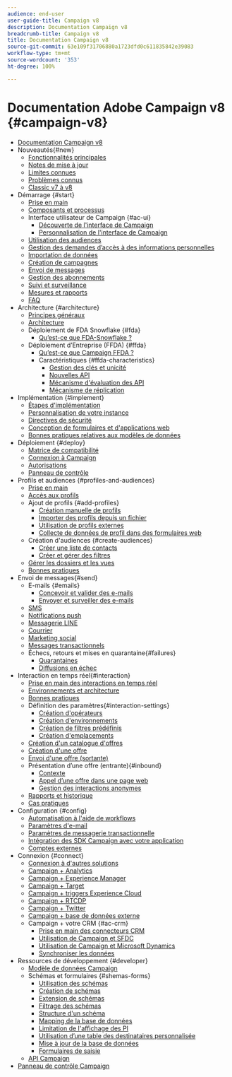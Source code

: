 ```yaml
---
audience: end-user
user-guide-title: Campaign v8
description: Documentation Campaign v8
breadcrumb-title: Campaign v8
title: Documentation Campaign v8
source-git-commit: 63e109f31706880a1723dfd0c611835842e39083
workflow-type: tm+mt
source-wordcount: '353'
ht-degree: 100%

---
```



# Documentation Adobe Campaign v8 {#campaign-v8}

+ [Documentation Campaign v8](campaign-home.md)
+ Nouveautés{#new}
   + [Fonctionnalités principales](start/whats-new.md)
   + [Notes de mise à jour](start/release-notes.md)
   + [Limites connues](start/known-limitations.md)
   + [Problèmes connus](start/known-issues.md)
   + [Classic v7 à v8](start/v7-to-v8.html)
+ Démarrage {#start}
   + [Prise en main](start/get-started.md)
   + [Composants et processus](start/ac-components.md)
   + Interface utilisateur de Campaign {#ac-ui}
      + [Découverte de l&#39;interface de Campaign](start/campaign-ui.md)
      + [Personnalisation de l&#39;interface de Campaign](start/customize-ui.md)
   + [Utilisation des audiences](start/audiences.md)
   + [Gestion des demandes d’accès à des informations personnelles](start/privacy.md)
   + [Importation de données](start/import.md)
   + [Création de campagnes](start/campaigns.md)
   + [Envoi de messages](start/create-message.md)
   + [Gestion des abonnements](start/subscriptions.md)
   + [Suivi et surveillance](start/tracking.md)
   + [Mesures et rapports](start/reporting.md)
   + [FAQ](start/campaign-faq.md)
+ Architecture {#architecture}
   + [Principes généraux](architecture/general-architecture.md)
   + [Architecture](architecture/architecture.md)
   + Déploiement de FDA Snowflake {#fda}
      + [Qu’est-ce que FDA-Snowflake ?](architecture/fda-deployment.md)
   + Déploiement d’Entreprise (FFDA) {#ffda}
      + [Qu’est-ce que Campaign FFDA ?](architecture/enterprise-deployment.md)
      + Caractéristiques {#ffda-characteristics}
         + [Gestion des clés et unicité](architecture/keys.md)
         + [Nouvelles API](architecture/new-apis.md)
         + [Mécanisme d&#39;évaluation des API](architecture/staging.md)
         + [Mécanisme de réplication](architecture/replication.md)
+ Implémentation {#implement}
   + [Étapes d&#39;implémentation](start/implement.md)
   + [Personnalisation de votre instance](dev/customize.md)
   + [Directives de sécurité](config/security.md)
   + [Conception de formulaires et d&#39;applications web](dev/webapps.md)
   + [Bonnes pratiques relatives aux modèles de données](dev/datamodel-best-practices.md)
+ Déploiement {#deploy}
   + [Matrice de compatibilité](start/compatibility-matrix.md)
   + [Connexion à Campaign](start/connect.md)
   + [Autorisations](start/permissions.md)
   + [Panneau de contrôle](config/self-service.md)
+ Profils et audiences {#profiles-and-audiences}
   + [Prise en main](audiences/gs-audiences.md)
   + [Accès aux profils](audiences/view-profiles.md)
   + Ajout de profils {#add-profiles}
      + [Création manuelle de profils](audiences/create-profiles.md)
      + [Importer des profils depuis un fichier](audiences/import-profiles.md)
      + [Utilisation de profils externes](audiences/external-profiles.md)
      + [Collecte de données de profil dans des formulaires web](audiences/collect-profiles.md)
   + Création d&#39;audiences {#create-audiences}
      + [Créer une liste de contacts](audiences/create-audiences.md)
      + [Créer et gérer des filtres](audiences/create-filters.md)
   + [Gérer les dossiers et les vues](audiences/folders-and-views.md)
   + [Bonnes pratiques](audiences/audiences-best-practices.md)
+ Envoi de messages{#send}
   + E-mails {#emails}
      + [Concevoir et valider des e-mails](send/email.md)
      + [Envoyer et surveiller des e-mails](send/send.md)
   + [SMS](send/sms.md)
   + [Notifications push](send/push.md)
   + [Messagerie LINE](send/line.md)
   + [Courrier](send/direct-mail.md)
   + [Marketing social](send/twitter.md)
   + [Messages transactionnels](send/transactional.md)
   + Échecs, retours et mises en quarantaine{#failures}
      + [Quarantaines](send/quarantines.md)
      + [Diffusions en échec](send/delivery-failures.md)
+ Interaction en temps réel{#interaction}
   + [Prise en main des interactions en temps réel](interaction/interaction.md)
   + [Environnements et architecture](interaction/interaction-architecture.md)
   + [Bonnes pratiques](interaction/interaction-best-practices.md)
   + Définition des paramètres{#interaction-settings}
      + [Création d&#39;opérateurs](interaction/interaction-operators.md)
      + [Création d&#39;environnements](interaction/interaction-env.md)
      + [Création de filtres prédéfinis](interaction/interaction-predefined-filters.md)
      + [Création d&#39;emplacements](interaction/interaction-offer-spaces.md)
   + [Création d&#39;un catalogue d&#39;offres](interaction/interaction-offer-catalog.md)
   + [Création d&#39;une offre](interaction/interaction-offer.md)
   + [Envoi d&#39;une offre    (sortante)](interaction/interaction-send-offers.md)
   + Présentation dʼune offre (entrante){#inbound}
      + [Contexte](interaction/interaction-present-offers.md)
      + [Appel dʼune offre dans une page web](interaction/interaction-integration.md)
      + [Gestion des interactions anonymes](interaction/anonymous-interactions.md)
   + [Rapports et historique](interaction/interaction-tracking.md)
   + [Cas pratiques](interaction/interaction-use-cases.md)
+ Configuration {#config}
   + [Automatisation à l&#39;aide de workflows](config/workflows.md)
   + [Paramètres d&#39;e-mail](config/email-settings.md)
   + [Paramètres de messagerie transactionnelle](config/transactional-msg-settings.md)
   + [Intégration des SDK Campaign avec votre application](config/push-config.md)
   + [Comptes externes](config/external-accounts.md)
+ Connexion {#connect}
   + [Connexion à d&#39;autres solutions](connect/integration.md)
   + [Campaign + Analytics](connect/ac-aa.md)
   + [Campaign + Experience Manager](connect/ac-aem.md)
   + [Campaign + Target](connect/ac-at.md)
   + [Campaign + triggers Experience Cloud](connect/ac-triggers.md)
   + [Campaign + RTCDP](connect/ac-rtcdp.md)
   + [Campaign + Twitter](connect/ac-tw.md)
   + [Campaign + base de données externe](connect/fda.md)
   + Campaign + votre CRM   {#ac-crm}
      + [Prise en main des connecteurs CRM](connect/crm.md)
      + [Utilisation de Campaign et SFDC](connect/ac-sfdc.md)
      + [Utilisation de Campaign et Microsoft Dynamics](connect/ac-ms-dyn.md)
      + [Synchroniser les données](connect/crm-data-sync.md)
+ Ressources de développement {#developer}
   + [Modèle de données Campaign](dev/datamodel.md)
   + Schémas et formulaires {#shemas-forms}
      + [Utilisation des schémas](dev/schemas.md)
      + [Création de schémas](dev/create-schema.md)
      + [Extension de schémas](dev/extend-schema.md)
      + [Filtrage des schémas](dev/filter-schema.md)
      + [Structure d&#39;un schéma](dev/schema-structure.md)
      + [Mapping de la base de données](dev/database-mapping.md)
      + [Limitation de l&#39;affichage des PI](dev/restrict-pi-view.md)
      + [Utilisation d’une table des destinataires personnalisée](dev/custom-recipient.md)
      + [Mise à jour de la base de données](dev/update-database-structure.md)
      + [Formulaires de saisie](dev/forms.md)
   + [API Campaign](dev/api.md)
+ [Panneau de contrôle Campaign](https://experienceleague.adobe.com/docs/control-panel/using/control-panel-home.html?lang=fr)

